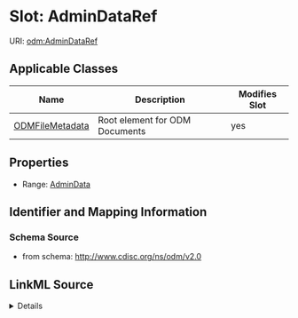 # Slot: AdminDataRef

URI: [odm:AdminDataRef](http://www.cdisc.org/ns/odm/v2.0/AdminDataRef)



<!-- no inheritance hierarchy -->




## Applicable Classes

| Name | Description | Modifies Slot |
| --- | --- | --- |
[ODMFileMetadata](ODMFileMetadata.md) | Root element for ODM Documents |  yes  |







## Properties

* Range: [AdminData](AdminData.md)





## Identifier and Mapping Information







### Schema Source


* from schema: http://www.cdisc.org/ns/odm/v2.0




## LinkML Source

<details>
```yaml
name: AdminDataRef
from_schema: http://www.cdisc.org/ns/odm/v2.0
rank: 1000
identifier: false
alias: AdminDataRef
domain_of:
- ODMFileMetadata
range: AdminData

```
</details>